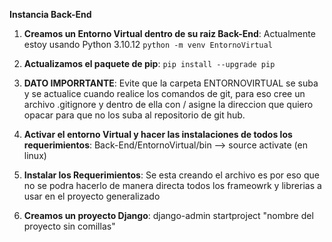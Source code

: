 **Instancia Back-End**


1. **Creamos un Entorno Virtual dentro de su raiz Back-End**: Actualmente estoy usando Python 3.10.12 ```python -m venv EntornoVirtual```

2. **Actualizamos el paquete de pip**: ```pip install --upgrade pip```

3. **DATO IMPORRTANTE**: Evite que la carpeta ENTORNOVIRTUAL se suba y se actualice cuando realice los comandos de git, para eso cree un archivo .gitignore y dentro de ella con / asigne la direccion que quiero opacar para que no los suba al repositorio de git hub.

4. **Activar el entorno Virtual y hacer las instalaciones de todos los requerimientos**: Back-End/EntornoVirtual/bin --> source activate (en linux)

4. **Instalar los Requerimientos**: Se esta creando el archivo es por eso que no se podra hacerlo de manera directa todos los frameowrk y librerias a usar en el proyecto generalizado 

5. **Creamos un proyecto Django**: django-admin startproject "nombre del proyecto sin comillas"